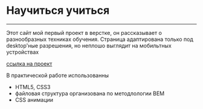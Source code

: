# Научиться учиться
_________________________________

Этот сайт мой первый проект в верстке, он рассказывает о разнообразных техниках обучения.
Страница адаптирована только под desktop'ные разрешения, но неплошо выглядит на мобильтных устройствах

[ссылка на проект](https://romanlesnoy.github.io/how-to-learn/)

В практической работе использованны 
- HTML5, CSS3
- файловая структура организована по методлологии BEM 
- CSS анимации
